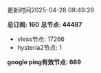 更新时间2025-04-28 08:49:28

**总订阅: 160**
**总节点: 44487**
- vless节点: 17266
- hysteria2节点: 1

**google ping有效节点: 669**
